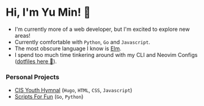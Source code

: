# Hi, I'm Yu Min! 👋

- I'm currently more of a web developer, but I'm excited to explore new areas!  
- Currently comfortable with `Python`, `Go` and `Javascript`. 
- The most obscure language I know is [Elm](https://elm-lang.org/).
- I spend too much time tinkering around with my CLI and Neovim Configs ([dotfiles here 😬](https://github.com/notyumin/dotfiles)).  

### Personal Projects
- [CIS Youth Hymnal](https://github.com/church-sg/cis-youth-hymnal-v2) (`Hugo`, `HTML`, `CSS`, `Javascript`)
- [Scripts For Fun](https://github.com/notyumin/scripts-for-fun) (`Go`, `Python`)
